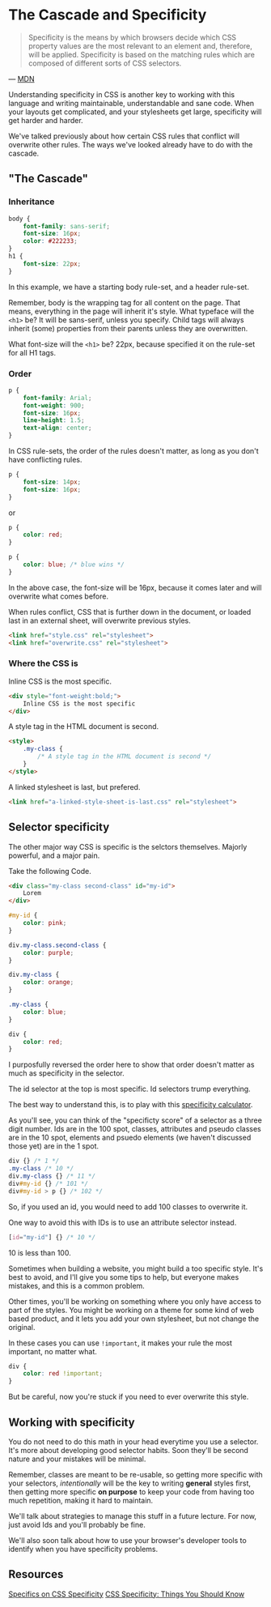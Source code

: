 # The Cascade and Specificity

> Specificity is the means by which browsers decide which CSS property values are the most relevant to an element and, therefore, will be applied. Specificity is based on the matching rules which are composed of different sorts of CSS selectors.

&mdash; [MDN](https://developer.mozilla.org/en-US/docs/Web/CSS/Specificity)

Understanding specificity in CSS is another key to working with this language and writing maintainable, understandable and sane code. When your layouts get complicated, and your stylesheets get large, specificity will get harder and harder.

We've talked previously about how certain CSS rules that conflict will overwrite other rules. The ways we've looked already have to do with the cascade.

## "The Cascade"

### Inheritance

```css
body {
    font-family: sans-serif;
    font-size: 16px;
    color: #222233;
}
h1 {
    font-size: 22px;
}
```

In this example, we have a starting body rule-set, and a header rule-set.

Remember, body is the wrapping tag for all content on the page. That means, everything in the page will inherit it's style. What typeface will the `<h1>` be? It will be sans-serif, unless you specify. Child tags will always inherit (some) properties from their parents unless they are overwritten.

What font-size will the `<h1>` be? 22px, because specified it on the rule-set for all H1 tags.

### Order

```css
p {
    font-family: Arial;
    font-weight: 900;
    font-size: 16px;
    line-height: 1.5;
    text-align: center;
}
```
In CSS rule-sets, the order of the rules doesn't matter, as long as you don't have conflicting rules. 

```css
p {
    font-size: 14px;
    font-size: 16px;
}
```

or

```css
p {
    color: red;
}

p {
    color: blue; /* blue wins */
}
```

In the above case, the font-size will be 16px, because it comes later and will overwrite what comes before.

When rules conflict, CSS that is further down in the document, or loaded last in an external sheet, will overwrite previous styles.

```html
<link href="style.css" rel="stylesheet">
<link href="overwrite.css" rel="stylesheet">
```



### Where the CSS is

Inline CSS is the most specific.

```html
<div style="font-weight:bold;">
    Inline CSS is the most specific
</div>
```

A style tag in the HTML document is second.

```html
<style>
    .my-class {
        /* A style tag in the HTML document is second */
    }
</style>
```
A linked stylesheet is last, but prefered.

```html
<link href="a-linked-style-sheet-is-last.css" rel="stylesheet">
```


## Selector specificity

The other major way CSS is specific is the selctors themselves. Majorly powerful, and a major pain.

Take the following Code.

```html
<div class="my-class second-class" id="my-id">
    Lorem
</div>
```

```css
#my-id {
    color: pink;
}

div.my-class.second-class {
    color: purple;
}

div.my-class {
    color: orange;
}

.my-class {
    color: blue;
}

div {
    color: red;
}
```

I purposfully reversed the order here to show that order doesn't matter as much as specificity in the selector. 

The id selector at the top is most specific. Id selectors trump everything.

The best way to understand this, is to play with this [specificity calculator](https://specificity.keegan.st/). 

As you'll see, you can think of the "specificty score" of a selector as a three digit number. Ids are in the 100 spot, classes, attributes and pseudo classes are in the 10 spot, elements and psuedo elements (we haven't discussed those yet) are in the 1 spot.

```css
div {} /* 1 */
.my-class /* 10 */
div.my-class {} /* 11 */
div#my-id {} /* 101 */
div#my-id > p {} /* 102 */
```

So, if you used an id, you would need to add 100 classes to overwrite it.

One way to avoid this with IDs is to use an attribute selector instead.

```css
[id="my-id"] {} /* 10 */
```

10 is less than 100. 

Sometimes when building a website, you might build a too specific style. It's best to avoid, and I'll give you some tips to help, but everyone makes mistakes, and this is a common problem. 

Other times, you'll be working on something where you only have access to part of the styles. You might be working on a theme for some kind of web based product, and it lets you add your own stylesheet, but not change the original. 

In these cases you can use `!important`, it makes your rule the most important, no matter what.

```css
div {
    color: red !important;
}
```

But be careful, now you're stuck if you need to ever overwrite this style.

## Working with specificity

You do not need to do this math in your head everytime you use a selector. It's more about developing good selector habits. Soon they'll be second nature and your mistakes will be minimal.

Remember, classes are meant to be re-usable, so getting more specific with your selectors, _intentionally_ will be the key to writing **general** styles first, then getting more specific **on purpose** to keep your code from having too much repetition, making it hard to maintain.

We'll talk about strategies to manage this stuff in a future lecture. For now, just avoid Ids and you'll probably be fine.

We'll also soon talk about how to use your browser's developer tools to identify when you have specificity problems.

## Resources

[Specifics on CSS Specificity](https://css-tricks.com/specifics-on-css-specificity/)
[CSS Specificity: Things You Should Know](https://www.smashingmagazine.com/2007/07/css-specificity-things-you-should-know/)